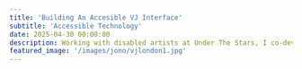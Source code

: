 ```yaml
---
title: 'Building An Accesible VJ Interface'
subtitle: 'Accessible Technology'
date: 2025-04-30 00:00:00
description: Working with disabled artists at Under The Stars, I co-developed an accessible VJ system for use at thier nightclub and gigs
featured_image: '/images/jono/vjlondon1.jpg'
---
```





